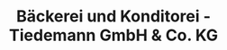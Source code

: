 ---
title: "Bäckerei und Konditorei - Tiedemann GmbH & Co. KG"
url: /cuxhaven/baeckerei-und-konditorei-tiedemann-gmbh-und-co-kg/
shop: Bäckerei
---